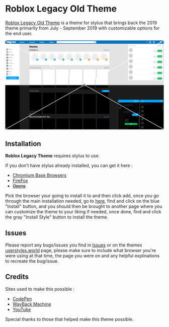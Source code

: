 # Roblox Legacy Old Theme
[Roblox Legacy Old Theme](//userstyles.world/style/5399/) is a theme for stylus that brings back the 2019 theme primarily from July - September 2019 with customizable options for the end user.

<p align="center">
    <img src="Dev/Master/Thumbnails/Outputs/2019ROT.png" alt="Roblox Legacy Old Theme Preview">
</p>

## Installation

**Roblox Legacy Theme** requires stylus to use.

If you don't have stylus already installed, you can get it here :
- [Chromium Base Browsers](//chrome.google.com/webstore/detail/stylus/clngdbkpkpeebahjckkjfobafhncgmne)
- [FireFox](//addons.mozilla.org/en-US/firefox/addon/styl-us/?utm_source=addons.mozilla.org&utm_medium=referral&utm_content=search)
- <s>[Opera](//addons.opera.com/extensions/details/stylus/)</s>

Pick the browser your going to install it to and then click add, once you go through the main installation needed, go to [here](//userstyles.world/style/5399/), find and click on the blue "Install" button, and you should then be brought to another page where you can customize the theme to your liking if needed, once done, find and click the gray "Install Style" button to install the theme.

## Issues

Please report any bugs/issues you find in [Issues](//github.com/tersiswilvin/Roblox-2019-Old-Theme/issues) or on the themes [userstyles.world](//userstyles.world/style/5399/) page, please make sure to include what browser you're were using at that time, the page you were on and any helpful explinations to recreate the bug/issue.

## Credits

Sites used to make this possible :
- [CodePen](https://codepen.io)
- [WayBack Machine](https://web.archive.org)
- [YouTube](https://www.YouTube.com)

Special thanks to those that helped make this theme possible.
